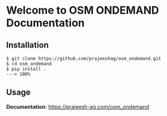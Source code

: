 # Welcome to OSM ONDEMAND Documentation

## Installation

<div class="termy">
  
```console
$ git clone https://github.com/prajeeshag/osm_ondemand.git
$ cd osm_ondemand
$ pip install .
---> 100%
```

</div>

## Usage
**Documentation**: https://prajeesh-ag.com/osm_ondemand
